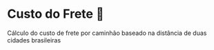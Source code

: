 # Custo do Frete 🚚
Cálculo do custo de frete por caminhão baseado na distância de duas cidades brasileiras
